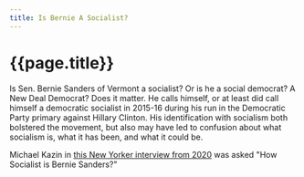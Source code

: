 ```yaml
---
title: Is Bernie A Socialist?
---
```

# {{page.title}}

Is Sen. Bernie Sanders of Vermont a socialist? Or is he a social democrat? A New Deal Democrat? Does it matter. He calls himself, or at least did call himself a democratic socialist in 2015-16 during his run in the Democratic Party primary against Hillary Clinton. His identification with socialism both bolstered the movement, but also may have led to confusion about what socialism is, what it has been, and what it could be.

Michael Kazin in [this New Yorker interview from 2020](https://www.newyorker.com/news/q-and-a/how-socialist-is-bernie-sanders) was asked "How Socialist is Bernie Sanders?"